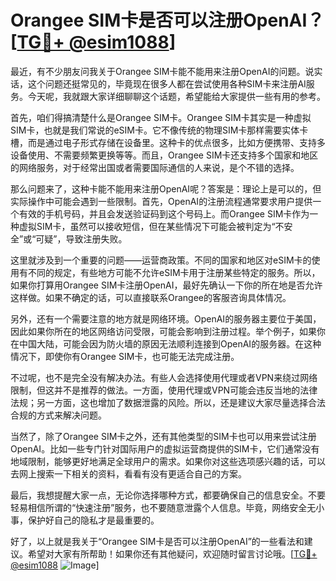 # Orangee SIM卡是否可以注册OpenAI？[[TG💪+ @esim1088](https://t.me/s/esim1088)]

最近，有不少朋友问我关于Orangee SIM卡能不能用来注册OpenAI的问题。说实话，这个问题还挺常见的，毕竟现在很多人都在尝试使用各种SIM卡来注册AI服务。今天呢，我就跟大家详细聊聊这个话题，希望能给大家提供一些有用的参考。

首先，咱们得搞清楚什么是Orangee SIM卡。Orangee SIM卡其实是一种虚拟SIM卡，也就是我们常说的eSIM卡。它不像传统的物理SIM卡那样需要实体卡槽，而是通过电子形式存储在设备里。这种卡的优点很多，比如方便携带、支持多设备使用、不需要频繁更换等等。而且，Orangee SIM卡还支持多个国家和地区的网络服务，对于经常出国或者需要国际通信的人来说，是个不错的选择。

那么问题来了，这种卡能不能用来注册OpenAI呢？答案是：理论上是可以的，但实际操作中可能会遇到一些限制。首先，OpenAI的注册流程通常要求用户提供一个有效的手机号码，并且会发送验证码到这个号码上。而Orangee SIM卡作为一种虚拟SIM卡，虽然可以接收短信，但在某些情况下可能会被判定为“不安全”或“可疑”，导致注册失败。

这里就涉及到一个重要的问题——运营商政策。不同的国家和地区对eSIM卡的使用有不同的规定，有些地方可能不允许eSIM卡用于注册某些特定的服务。所以，如果你打算用Orangee SIM卡注册OpenAI，最好先确认一下你的所在地是否允许这样做。如果不确定的话，可以直接联系Orangee的客服咨询具体情况。

另外，还有一个需要注意的地方就是网络环境。OpenAI的服务器主要位于美国，因此如果你所在的地区网络访问受限，可能会影响到注册过程。举个例子，如果你在中国大陆，可能会因为防火墙的原因无法顺利连接到OpenAI的服务器。在这种情况下，即使你有Orangee SIM卡，也可能无法完成注册。

不过呢，也不是完全没有解决办法。有些人会选择使用代理或者VPN来绕过网络限制，但这并不是推荐的做法。一方面，使用代理或VPN可能会违反当地的法律法规；另一方面，这也增加了数据泄露的风险。所以，还是建议大家尽量选择合法合规的方式来解决问题。

当然了，除了Orangee SIM卡之外，还有其他类型的SIM卡也可以用来尝试注册OpenAI。比如一些专门针对国际用户的虚拟运营商提供的SIM卡，它们通常没有地域限制，能够更好地满足全球用户的需求。如果你对这些选项感兴趣的话，可以去网上搜索一下相关的资料，看看有没有更适合自己的方案。

最后，我想提醒大家一点，无论你选择哪种方式，都要确保自己的信息安全。不要轻易相信所谓的“快速注册”服务，也不要随意泄露个人信息。毕竟，网络安全无小事，保护好自己的隐私才是最重要的。

好了，以上就是我关于“Orangee SIM卡是否可以注册OpenAI”的一些看法和建议。希望对大家有所帮助！如果你还有其他疑问，欢迎随时留言讨论哦。[[TG💪+ @esim1088](https://t.me/s/esim1088) ![Image](https://i.postimg.cc/4NQfJmqS/Snipaste-2025-05-13-00-14-12.png)]